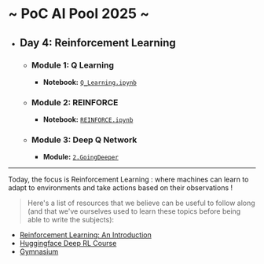 # ~ PoC AI Pool 2025 ~

- ## Day 4: Reinforcement Learning
  - ### Module 1: Q Learning
    - **Notebook:** [`Q_Learning.ipynb`](./1.Introduction/Q_Learning.ipynb)
  - ### Module 2: REINFORCE
    - **Notebook:** [`REINFORCE.ipynb`](./1.Introduction/REINFORCE.ipynb)
  - ### Module 3: Deep Q Network
    - **Module:** [`2.GoingDeeper`](./2.GoingDeeper)

---

Today, the focus is Reinforcement Learning : where machines can learn to adapt to environments and take actions based on their observations !

> Here's a list of resources that we believe can be useful to follow along (and that we've ourselves used to learn these topics before being able to write the subjects):

- [Reinforcement Learning: An Introduction](https://web.stanford.edu/class/psych209/Readings/SuttonBartoIPRLBook2ndEd.pdf)
- [Huggingface Deep RL Course](https://huggingface.co/deep-rl-course/unit0/introduction)
- [Gymnasium](https://gymnasium.farama.org/index.html)
